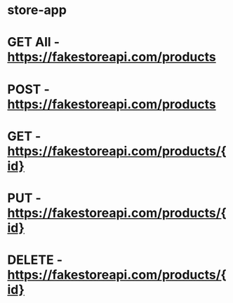 # store-app
# GET All - https://fakestoreapi.com/products
# POST - https://fakestoreapi.com/products
# GET - https://fakestoreapi.com/products/{id}
# PUT - https://fakestoreapi.com/products/{id}
# DELETE - https://fakestoreapi.com/products/{id}